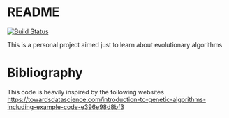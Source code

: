 # README
[![Build Status](https://travis-ci.org/unsign3d/evolutionary_algo.svg?branch=master)](https://travis-ci.org/unsign3d/evolutionary_algo)

This is a personal project aimed just to learn about evolutionary algorithms

# Bibliography
This code is heavily inspired by the following websites
https://towardsdatascience.com/introduction-to-genetic-algorithms-including-example-code-e396e98d8bf3